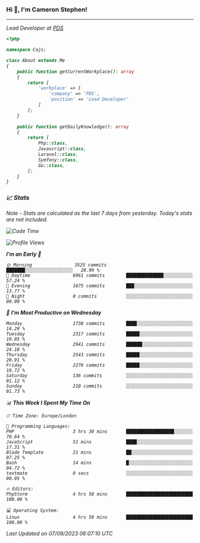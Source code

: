 ### Hi 👋, I'm Cameron Stephen!
<hr>
<p><em>Lead Developer at <a href="https://prindatasolutions.co.uk">PDS</a></p>


```php
<?php

namespace Cajs;

class About extends Me
{
    public function getCurrentWorkplace(): array
    {
        return [
            'workplace' => [
                'company' => 'PDS',
                'position' => 'Lead Developer'
            ]
        ];
    }

    public function getDailyKnowledge(): array
    {
        return [
            Php::class,
            Javascript::class,
            Laravel::class,
            Symfony::class,
            Go::class,
        ];
    }
}
```

### 📈 Stats
<p><em>Note - Stats are calculated as the last 7 days from yesterday. Today's stats are not included.</em></p>


<!--START_SECTION:waka-->
![Code Time](http://img.shields.io/badge/Code%20Time-3%2C515%20hrs%2023%20mins-blue)

![Profile Views](http://img.shields.io/badge/Profile%20Views-1-blue)

**I'm an Early 🐤** 

```text
🌞 Morning                3525 commits        ███████░░░░░░░░░░░░░░░░░░   28.99 % 
🌆 Daytime                6961 commits        ██████████████░░░░░░░░░░░   57.24 % 
🌃 Evening                1675 commits        ███░░░░░░░░░░░░░░░░░░░░░░   13.77 % 
🌙 Night                  0 commits           ░░░░░░░░░░░░░░░░░░░░░░░░░   00.00 % 
```
📅 **I'm Most Productive on Wednesday** 

```text
Monday                   1738 commits        ████░░░░░░░░░░░░░░░░░░░░░   14.29 % 
Tuesday                  2317 commits        █████░░░░░░░░░░░░░░░░░░░░   19.05 % 
Wednesday                2941 commits        ██████░░░░░░░░░░░░░░░░░░░   24.18 % 
Thursday                 2543 commits        █████░░░░░░░░░░░░░░░░░░░░   20.91 % 
Friday                   2276 commits        █████░░░░░░░░░░░░░░░░░░░░   18.72 % 
Saturday                 136 commits         ░░░░░░░░░░░░░░░░░░░░░░░░░   01.12 % 
Sunday                   210 commits         ░░░░░░░░░░░░░░░░░░░░░░░░░   01.73 % 
```


📊 **This Week I Spent My Time On** 

```text
🕑︎ Time Zone: Europe/London

💬 Programming Languages: 
PHP                      3 hrs 30 mins       ██████████████████░░░░░░░   70.64 % 
JavaScript               51 mins             ████░░░░░░░░░░░░░░░░░░░░░   17.31 % 
Blade Template           21 mins             ██░░░░░░░░░░░░░░░░░░░░░░░   07.25 % 
Bash                     14 mins             █░░░░░░░░░░░░░░░░░░░░░░░░   04.72 % 
textmate                 0 secs              ░░░░░░░░░░░░░░░░░░░░░░░░░   00.05 % 

🔥 Editors: 
PhpStorm                 4 hrs 58 mins       █████████████████████████   100.00 % 

💻 Operating System: 
Linux                    4 hrs 58 mins       █████████████████████████   100.00 % 
```


 Last Updated on 07/09/2023 06:07:10 UTC
<!--END_SECTION:waka-->
